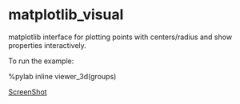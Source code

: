 # matplotlib_visual
matplotlib interface for plotting points with centers/radius and show properties interactively.

To run the example:

%pylab inline
viewer_3d(groups)

[ScreenShot](https://{https://cloud.githubusercontent.com/assets/7592501/12302203/4fce7eb6-ba24-11e5-95fc-3c72cf90348a.png})
